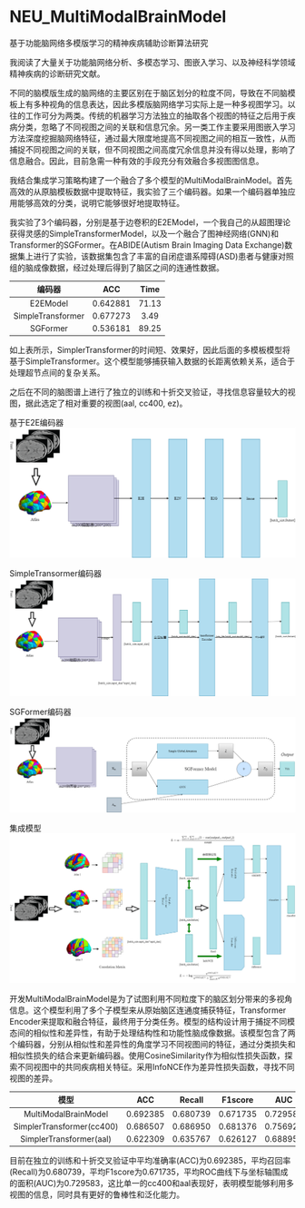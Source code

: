 # NEU_MultiModalBrainModel
基于功能脑网络多模版学习的精神疾病辅助诊断算法研究

我阅读了大量关于功能脑网络分析、多模态学习、图嵌入学习、以及神经科学领域精神疾病的诊断研究文献。

不同的脑模版生成的脑网络的主要区别在于脑区划分的粒度不同，导致在不同脑模板上有多种视角的信息表达，因此多模版脑网络学习实际上是一种多视图学习。以往的工作可分为两类。传统的机器学习方法独立的抽取各个视图的特征之后用于疾病分类，忽略了不同视图之间的关联和信息冗余。另一类工作主要采用图嵌入学习方法深度挖掘脑网络特征，通过最大限度地提高不同视图之间的相互一致性，从而捕捉不同视图之间的关联，但不同视图之间高度冗余信息并没有得以处理，影响了信息融合。因此，目前急需一种有效的手段充分有效融合多视图图信息。

我结合集成学习策略构建了一个融合了多个模型的MultiModalBrainModel。首先高效的从原脑模板数据中提取特征，我实验了三个编码器。如果一个编码器单独应用能够高效的分类，说明它能够很好地提取特征。

我实验了3个编码器，分别是基于边卷积的E2EModel，一个我自己的从超图理论获得灵感的SimpleTransformerModel，以及一个融合了图神经网络(GNN)和Transformer的SGFormer。在ABIDE(Autism Brain Imaging Data Exchange)数据集上进行了实验，该数据集包含了丰富的自闭症谱系障碍(ASD)患者与健康对照组的脑成像数据，经过处理后得到了脑区之间的连通性数据。

| 编码器	|ACC	|Time|
| :---: | :---: | :---: |
| E2EModel |	0.642881 | 	71.13 |
| SimpleTransformer |	0.677273 |	3.49 |
| SGFormer |	0.536181 | 	89.25 |

如上表所示，SimplerTransformer的时间短、效果好，因此后面的多模板模型将基于SimpleTransformer。这个模型能够捕获输入数据的长距离依赖关系，适合于处理超节点间的复杂关系。

之后在不同的脑图谱上进行了独立的训练和十折交叉验证，寻找信息容量较大的视图，据此选定了相对重要的视图(aal, cc400, ez)。

基于E2E编码器
![E2E](https://github.com/quantumxiaol/NEU_MultiModalBrainModel/blob/main/png/E2E.png "E2E")

SimpleTransormer编码器
![SimpleTransormer](https://github.com/quantumxiaol/NEU_MultiModalBrainModel/blob/main/png/simpleTransormer.png "SimpleTransormer")

SGFormer编码器
![SGFormer](https://github.com/quantumxiaol/NEU_MultiModalBrainModel/blob/main/png/SGFormer.png "SGFormer")

集成模型
![MultiModalBrain](https://github.com/quantumxiaol/NEU_MultiModalBrainModel/blob/main/png/MultiModalBrain.png "MultiModalBrain")

开发MultiModalBrainModel是为了试图利用不同粒度下的脑区划分带来的多视角信息。这个模型利用了多个子模型来从原始脑区连通度捕获特征，Transformer Encoder来提取和融合特征，最终用于分类任务。模型的结构设计用于捕捉不同模态间的相似性和差异性，有助于处理结构性和功能性脑成像数据。该模型包含了两个编码器，分别从相似性和差异性的角度学习不同视图间的特征，通过分类损失和相似性损失的结合来更新编码器。使用CosineSimilarity作为相似性损失函数，探索不同视图中的共同疾病相关特征。采用InfoNCE作为差异性损失函数，寻找不同视图的差异。

| 模型 |	ACC |	Recall |	F1score |	AUC |
| :---: | :---: | :---: | :---: | :---: |
| MultiModalBrainModel |	0.692385 |	0.680739 |	0.671735 |	0.729583 |
| SimplerTransformer(cc400) |	0.686507 |	0.686950 |	0.681376 |	0.756921 |
| SimplerTransformer(aal) |	0.622309 |	0.635767 |	0.626127 |	0.688950 |

目前在独立的训练和十折交叉验证中平均准确率(ACC)为0.692385，平均召回率(Recall)为0.680739，平均F1score为0.671735，平均ROC曲线下与坐标轴围成的面积(AUC)为0.729583，这比单一的cc400和aal表现好，表明模型能够利用多视图的信息，同时具有更好的鲁棒性和泛化能力。
